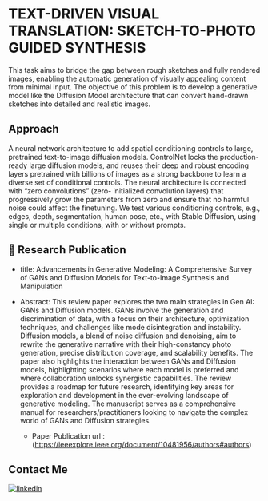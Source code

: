 
# TEXT-DRIVEN VISUAL TRANSLATION: SKETCH-TO-PHOTO GUIDED SYNTHESIS

This task aims to bridge the gap between rough sketches and fully rendered images, enabling the
automatic generation of visually appealing content from minimal input. The objective of this problem is
to develop a generative model like the Diffusion Model architecture that can convert hand-drawn sketches
into detailed and realistic images.

## Approach
A neural network architecture to add spatial conditioning controls to large, pretrained
text-to-image diffusion models. ControlNet locks the production-ready large diffusion models,
and reuses their deep and robust encoding layers pretrained with billions of images as a strong
backbone to learn a diverse set of conditional controls. The neural architecture is connected
with “zero convolutions” (zero- initialized convolution layers) that progressively grow the
parameters from zero and ensure that no harmful noise could affect the finetuning. We test
various conditioning controls, e.g., edges, depth, segmentation, human pose, etc., with Stable
Diffusion, using single or multiple conditions, with or without prompts.

 
## 🔗 Research Publication
- title: Advancements in Generative Modeling: A Comprehensive Survey of GANs and Diffusion Models for Text-to-Image Synthesis and Manipulation
- Abstract: This review paper explores the two main strategies in Gen AI: GANs and Diffusion models. GANs involve the generation and discrimination of data, with a focus on their architecture, optimization techniques, and challenges like mode disintegration and instability. Diffusion models, a blend of noise diffusion and denoising, aim to rewrite the generative narrative with their high-constancy photo generation, precise distribution coverage, and scalability benefits. The paper also highlights the interaction between GANs and Diffusion models, highlighting scenarios where each model is preferred and where collaboration unlocks synergistic capabilities. The review provides a roadmap for future research, identifying key areas for exploration and development in the ever-evolving landscape of generative modeling. The manuscript serves as a comprehensive manual for researchers/practitioners looking to navigate the complex world of GANs and Diffusion strategies.

  - Paper Publication url : (https://ieeexplore.ieee.org/document/10481956/authors#authors)


## Contact Me
[![linkedin](https://img.shields.io/badge/linkedin-0A66C2?style=for-the-badge&logo=linkedin&logoColor=white)](https://www.linkedin.com/in/priyanshudeshmukh/)

